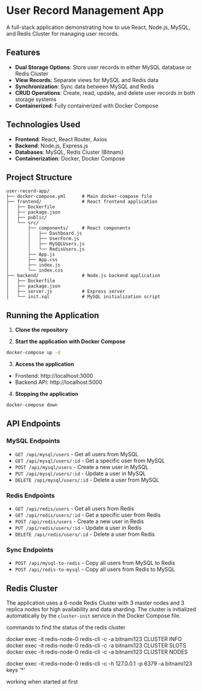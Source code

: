 # User Record Management App

A full-stack application demonstrating how to use React, Node.js, MySQL, and Redis Cluster for managing user records.

## Features

- **Dual Storage Options**: Store user records in either MySQL database or Redis Cluster
- **View Records**: Separate views for MySQL and Redis data
- **Synchronization**: Sync data between MySQL and Redis
- **CRUD Operations**: Create, read, update, and delete user records in both storage systems
- **Containerized**: Fully containerized with Docker Compose

## Technologies Used

- **Frontend**: React, React Router, Axios
- **Backend**: Node.js, Express.js
- **Databases**: MySQL, Redis Cluster (Bitnami)
- **Containerization**: Docker, Docker Compose

## Project Structure

```
user-record-app/
├── docker-compose.yml      # Main docker-compose file
├── frontend/               # React frontend application
│   ├── Dockerfile
│   ├── package.json
│   ├── public/
│   └── src/
│       ├── components/     # React components
│       │   ├── Dashboard.js
│       │   ├── UserForm.js
│       │   ├── MySQLUsers.js
│       │   └── RedisUsers.js
│       ├── App.js
│       ├── App.css
│       ├── index.js
│       └── index.css
├── backend/                # Node.js backend application
│   ├── Dockerfile
│   ├── package.json
│   ├── server.js           # Express server
│   └── init.sql            # MySQL initialization script
```

## Running the Application

1. **Clone the repository**

2. **Start the application with Docker Compose**

```bash
docker-compose up -d
```

3. **Access the application**

- Frontend: http://localhost:3000
- Backend API: http://localhost:5000

4. **Stopping the application**

```bash
docker-compose down
```

## API Endpoints

### MySQL Endpoints

- `GET /api/mysql/users` - Get all users from MySQL
- `GET /api/mysql/users/:id` - Get a specific user from MySQL
- `POST /api/mysql/users` - Create a new user in MySQL
- `PUT /api/mysql/users/:id` - Update a user in MySQL
- `DELETE /api/mysql/users/:id` - Delete a user from MySQL

### Redis Endpoints

- `GET /api/redis/users` - Get all users from Redis
- `GET /api/redis/users/:id` - Get a specific user from Redis
- `POST /api/redis/users` - Create a new user in Redis
- `PUT /api/redis/users/:id` - Update a user in Redis
- `DELETE /api/redis/users/:id` - Delete a user from Redis

### Sync Endpoints

- `POST /api/mysql-to-redis` - Copy all users from MySQL to Redis
- `POST /api/redis-to-mysql` - Copy all users from Redis to MySQL

## Redis Cluster

The application uses a 6-node Redis Cluster with 3 master nodes and 3 replica nodes for high availability and data sharding. The cluster is initialized automatically by the `cluster-init` service in the Docker Compose file.





commands to find the status of the redis cluster 
 
docker exec -it redis-node-0 redis-cli -c -a bitnami123 CLUSTER INFO
docker exec -it redis-node-0 redis-cli -c -a bitnami123 CLUSTER SLOTS
docker exec -it redis-node-0 redis-cli -c -a bitnami123 CLUSTER NODES


docker exec -it redis-node-0 redis-cli -c -h 127.0.0.1 -p 6379 -a bitnami123 keys '*'


working when started at first